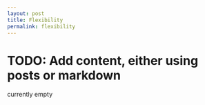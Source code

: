 ```yaml
---
layout: post
title: Flexibility
permalink: flexibility
---
```


# TODO: Add content, either using posts or markdown

currently empty
